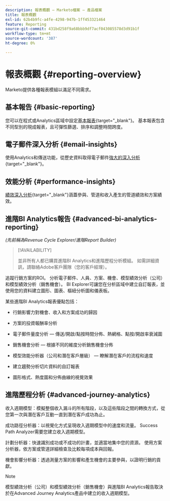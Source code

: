 ```yaml
---
description: 報表概觀 — Marketo檔案 — 產品檔案
title: 報表概觀
exl-id: 62b4b9fc-a4fe-4298-947b-1ff453321464
feature: Reporting
source-git-commit: 431bd258f9a68bbb9df7acf043085578d3d91b1f
workflow-type: tm+mt
source-wordcount: '387'
ht-degree: 0%

---
```


# 報表概觀 {#reporting-overview}

Marketo提供各種報表模組以滿足不同需求。

## 基本報告 {#basic-reporting}

您可以在程式或Analytics區域中設定[基本報表](/help/marketo/product-docs/reporting/basic-reporting/report-types/report-type-overview.md){target="_blank"}。 基本報表包含不同型別的現成報表，且可彈性篩選、排序和調整時間跨度。

## 電子郵件深入分析 {#email-insights}

使用Analytics和傳送功能，從歷史資料取得電子郵件[強大的深入分析](/help/marketo/product-docs/reporting/email-insights/email-insights-overview.md){target="_blank"}。

## 效能分析 {#performance-insights}

[績效深入分析](/help/marketo/product-docs/reporting/performance-insights/performance-insights-overview.md){target="_blank"}涵蓋參與、管道和收入產生的管道績效和方案績效。

## 進階BI Analytics報告 {#advanced-bi-analytics-reporting}

_(先前稱為Revenue Cycle Explorer/進階Report Builder)_

>[!AVAILABILITY]
>
>並非所有人都已購買進階BI Analytics和進階歷程分析模組。 如需詳細資訊，請聯絡Adobe客戶團隊（您的客戶經理）。

追蹤行銷方案的ROI。 分析電子郵件、人員、方案、機會、模型績效分析（公司）和模型績效分析（銷售機會）。 BI Explorer可讓您在分析區域中建立自訂報表，並使用您的資料建立圖形、圖表、樞紐分析圖和儀表板。

某些進階BI Analytics報表優點包括：

* 行銷影響力對機會、收入和方案成功的歸因

* 方案的投資報酬率分析

* 電子郵件量度分析 — 傳送/開啟/點按時間分佈、熱網格、點按/開啟率衰減圖

* 銷售機會分析 — 根據不同的維度分析銷售機會分佈

* 模型效能分析器（公司和潛在客戶層級） — 瞭解潛在客戶的流程和速度

* 建立趨勢分析切片資料的自訂報表

* 圖形格式、熱度圖和分佈曲線的視覺效果

## 進階歷程分析 {#advanced-journey-analytics}

收入週期模型：模擬整個收入漏斗的所有階段，以及這些階段之間的轉換方式，從您第一次與潛在客戶互動一直到潛在客戶成功為止。

成功路徑分析器：以視覺化方式呈現收入週期模型中的速度和流量。 Success Path Analyzer需要您建立收入週期模型。

計劃分析器：快速識別成功或不成功的計畫，並適當地集中您的資源。 使用方案分析器，依方案或管道詳細檢查及比較每項成本與回報。

機會影響分析器：透過測量方案的影響和產生機會的主要參與，以證明行銷的貢獻。

>[!NOTE]
>
>模型績效分析（公司）和模型績效分析（銷售機會）與進階BI Analytics報告取決於在Advanced Journey Analytics產品中建立的收入週期模型。
